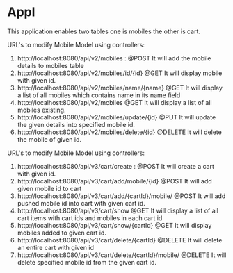 # Appl
This application enables two tables one is mobiles the other is cart.

URL's to modify Mobile Model using controllers:
1. http://localhost:8080/api/v2/mobiles :
    @POST It will add the mobile details to mobiles table
2. http://localhost:8080/api/v2/mobiles/id/{id}
    @GET It will display mobile with given id.
3. http://localhost:8080/api/v2/mobiles/name/{name}
    @GET It will display a list of all mobiles which contains name in its name field
4. http://localhost:8080/api/v2/mobiles
    @GET It will display a list of all mobiles existing.
5. http://localhost:8080/api/v2/mobiles/update/{id}
    @PUT It will update the given details into specified mobile id.
6. http://localhost:8080/api/v2/mobiles/delete/{id}
    @DELETE It will delete the mobile of given id.


URL's to modify Mobile Model using controllers:
1. http://localhost:8080/api/v3/cart/create :
    @POST It will create a cart with given id.
2. http://localhost:8080/api/v3/cart/add/mobile/{id}
    @POST It will add given mobile id to cart
3. http://localhost:8080/api/v3/cart/add/{cartId}/mobile/
    @POST It will add pushed mobile id into cart with given cart id.
4. http://localhost:8080/api/v3/cart/show
    @GET It will display a list of all cart items with cart ids and mobiles in each cart id
5. http://localhost:8080/api/v3/cart/show/{cartId}
    @GET It will display mobiles added to given cart id.
6. http://localhost:8080/api/v3/cart/delete/{cartId}
    @DELETE It will delete an entire cart with given id
7. http://localhost:8080/api/v3/cart/delete/{cartId}/mobile/
    @DELETE It will delete specified mobile id from the given cart id.
